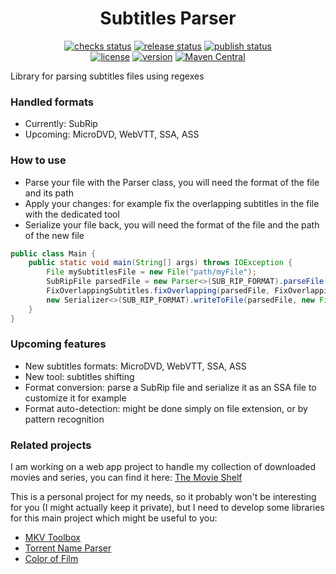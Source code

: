 <div style="text-align: center;">
<h1>Subtitles Parser</h1>

[![checks status](https://github.com/mdaubie/subtitles-parser/actions/workflows/test-all.yml/badge.svg)](https://github.com/mdaubie/subtitles-parser/actions/workflows/test-all.yml)
[![release status](https://github.com/mdaubie/subtitles-parser/actions/workflows/release.yml/badge.svg)](https://github.com/mdaubie/subtitles-parser/actions/workflows/release.yml)
[![publish status](https://github.com/mdaubie/subtitles-parser/actions/workflows/publish.yml/badge.svg)](https://github.com/mdaubie/subtitles-parser/actions/workflows/publish.yml)
<br>
[![license](https://img.shields.io/github/license/mdaubie/subtitles-parser)](https://github.com/mdaubie/subtitles-parser/blob/master/LICENSE)
[![version](https://img.shields.io/github/v/release/mdaubie/subtitles-parser?display_name=tag)](https://github.com/mdaubie/subtitles-parser/releases/latest)
[![Maven Central](https://maven-badges.herokuapp.com/maven-central/io.github.mdaubie/subtitles-parser/badge.svg)](https://maven-badges.herokuapp.com/maven-central/io.github.mdaubie/subtitles-parser)
</div>
Library for parsing subtitles files using regexes

### Handled formats

- Currently: SubRip
- Upcoming: MicroDVD, WebVTT, SSA, ASS

### How to use

- Parse your file with the Parser class, you will need the format of the file and its path
- Apply your changes: for example fix the overlapping subtitles in the file with the dedicated tool
- Serialize your file back, you will need the format of the file and the path of the new file

```java
public class Main {
    public static void main(String[] args) throws IOException {
        File mySubtitlesFile = new File("path/myFile");
        SubRipFile parsedFile = new Parser<>(SUB_RIP_FORMAT).parseFile(mySubtitlesFile);
        FixOverlappingSubtitles.fixOverlapping(parsedFile, FixOverlappingSubtitles.STRATEGY.MERGE);
        new Serializer<>(SUB_RIP_FORMAT).writeToFile(parsedFile, new File("path/myFileFixed"));
    }
}
```

### Upcoming features

- New subtitles formats: MicroDVD, WebVTT, SSA, ASS
- New tool: subtitles shifting
- Format conversion: parse a SubRip file and serialize it as an SSA file to customize it for example
- Format auto-detection: might be done simply on file extension, or by pattern recognition

### Related projects

I am working on a web app project to handle my collection of downloaded movies and series, you can find it
here: [The Movie Shelf](https://github.com/mdaubie/movie-shelf)

This is a personal project for my needs, so it probably won't be interesting for you (I might actually keep it private),
but I need to develop some libraries for this main project which might be useful to you:

- [MKV Toolbox](https://github.com/mdaubie/mkv-toolbox)
- [Torrent Name Parser](https://github.com/mdaubie/torrent-name-parser)
- [Color of Film](https://github.com/mdaubie/color-of-film)
